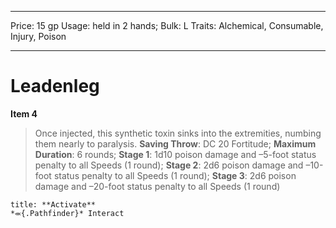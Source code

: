 
---
Price: 15 gp
Usage: held in 2 hands;
Bulk: L
Traits: Alchemical, Consumable, Injury, Poison

---

# Leadenleg

**Item 4**

> Once injected, this synthetic toxin sinks into the extremities, numbing them nearly to paralysis.
**Saving Throw**: DC 20 Fortitude;
**Maximum Duration**: 6 rounds;
**Stage 1**: 1d10 poison damage and –5-foot status penalty to all Speeds (1 round);
**Stage 2**: 2d6 poison damage and –10-foot status penalty to all Speeds (1 round);
**Stage 3**: 2d6 poison damage and –20-foot status penalty to all Speeds (1 round)

```ad-embed-ability
title: **Activate**
*⬺{.Pathfinder}* Interact 
```
